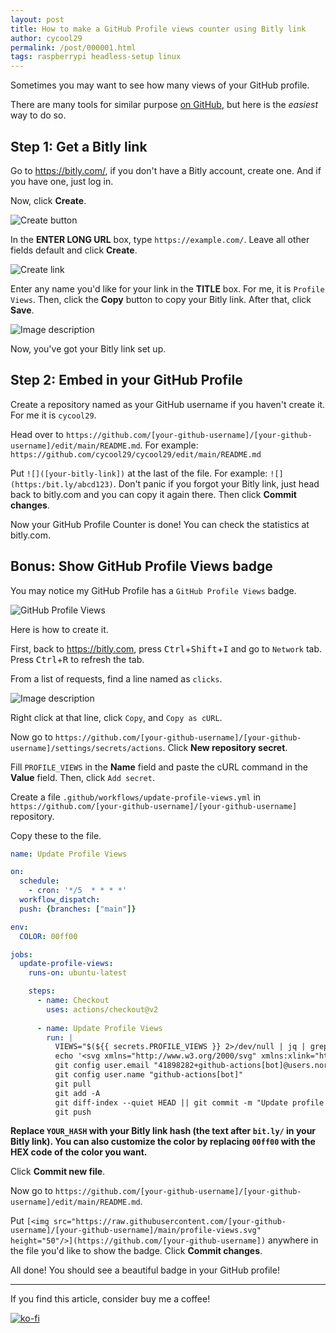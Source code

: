 ```yaml
---
layout: post
title: How to make a GitHub Profile views counter using Bitly link
author: cycool29
permalink: /post/000001.html
tags: raspberrypi headless-setup linux
---
```



Sometimes you may want to see how many views of your GitHub profile. 

There are many tools for similar purpose [on GitHub](https://github.com/search?q=github+profile+counter), but here is the *easiest* way to do so. 

## Step 1: Get a Bitly link 

Go to https://bitly.com/, if you don't have a Bitly account, create one. And if you have one, just log in. 

Now, click **Create**.

![Create button](https://dev-to-uploads.s3.amazonaws.com/uploads/articles/3k23ljrgygm9hb2kiq43.png)
 
 
In the **ENTER LONG URL** box, type `https://example.com/`. Leave all other fields default and click **Create**.

![Create link](https://dev-to-uploads.s3.amazonaws.com/uploads/articles/icv8hrztf5fgaw5o1svh.png)
 
Enter any name you'd like for your link in the **TITLE** box. For me, it is `Profile Views`. 
Then, click the **Copy** button to copy your Bitly link.
After that, click **Save**.

![Image description](https://dev-to-uploads.s3.amazonaws.com/uploads/articles/ss1ow5ans840cnaug0y0.png)

Now, you've got your Bitly link set up.

## Step 2: Embed in your GitHub Profile

Create a repository named as your GitHub username if you haven't create it. For me it is `cycool29`. 

Head over to `https://github.com/[your-github-username]/[your-github-username]/edit/main/README.md`. 
For example: `https://github.com/cycool29/cycool29/edit/main/README.md`

Put `![]([your-bitly-link])` at the last of the file. For example: `![](https:/bit.ly/abcd123)`. Don't panic if you forgot your Bitly link, just head back to bitly.com and you can copy it again there.
Then click **Commit changes**.

Now your GitHub Profile Counter is done! You can check the statistics at bitly.com.

## Bonus: Show GitHub Profile Views badge

You may notice my GitHub Profile has a `GitHub Profile Views` badge.

![GitHub Profile Views](https://dev-to-uploads.s3.amazonaws.com/uploads/articles/ci9u3klbnd8sz9jt5qoy.png)

Here is how to create it.

First, back to https://bitly.com, press <kbd>Ctrl</kbd>+<kbd>Shift</kbd>+<kbd>I</kbd> and go to `Network` tab. Press <kbd>Ctrl</kbd>+<kbd>R</kbd> to refresh the tab. 

From a list of requests, find a line named as `clicks`.

![Image description](https://dev-to-uploads.s3.amazonaws.com/uploads/articles/tbwfe26lnfc2b1u4p1i2.png)

Right click at that line, click `Copy`, and `Copy as cURL`.

Now go to `https://github.com/[your-github-username]/[your-github-username]/settings/secrets/actions`. Click **New repository secret**. 

Fill `PROFILE_VIEWS` in the **Name** field and paste the cURL command in the **Value** field. Then, click `Add secret`.

Create a file `.github/workflows/update-profile-views.yml` in `https://github.com/[your-github-username]/[your-github-username]` repository.

Copy these to the file. 

```yml
name: Update Profile Views

on:
  schedule:
    - cron: '*/5  * * * *'
  workflow_dispatch:
  push: {branches: ["main"]}

env:
  COLOR: 00ff00

jobs:
  update-profile-views:
    runs-on: ubuntu-latest

    steps:
      - name: Checkout
        uses: actions/checkout@v2
      
      - name: Update Profile Views
        run: |
          VIEWS="$(${{ secrets.PROFILE_VIEWS }} 2>/dev/null | jq | grep -B 2 '"hash": "YOUR_HASH"' | head -n 1 | grep -o "[1234567890]*")"          
          echo '<svg xmlns="http://www.w3.org/2000/svg" xmlns:xlink="http://www.w3.org/1999/xlink" width="214" height="20" role="img" aria-label="${{ github.actor }}&apos;s GitHub Profile Views: 259"><title>${{ github.actor }}&apos;s GitHub Profile Views: 259</title><linearGradient id="s" x2="0" y2="100%"><stop offset="0" stop-color="#bbb" stop-opacity=".1"/><stop offset="1" stop-opacity=".1"/></linearGradient><clipPath id="r"><rect width="214" height="20" rx="3" fill="#${{ env.COLOR }}"/></clipPath><g clip-path="url(#r)"><rect width="183" height="20" fill="#000"/><rect x="183" width="31" height="20" fill="#4c1"/><rect width="214" height="20" fill="url(#s)"/></g><g fill="#${{ env.COLOR }}" text-anchor="middle" font-family="Verdana,Geneva,DejaVu Sans,sans-serif" text-rendering="geometricPrecision" font-size="110"><text aria-hidden="true" x="925" y="150" fill="#010101" fill-opacity=".3" transform="scale(.1)" textLength="1730">cycool29&apos;s GitHub Profile Views</text><text x="925" y="140" transform="scale(.1)" fill="#${{ env.COLOR }}" textLength="1730">${{ github.actor }}&apos;s GitHub Profile Views</text><text aria-hidden="true" x="1975" y="150" fill="#${{ env.COLOR }}" fill-opacity=".3" transform="scale(.1)" textLength="210">259</text><text x="1975" y="140" transform="scale(.1)" fill="#000" textLength="210">259</text></g></svg>' | sed "s/259/$VIEWS/g" > profile-views.svg
          git config user.email "41898282+github-actions[bot]@users.noreply.github.com"
          git config user.name "github-actions[bot]"
          git pull
          git add -A
          git diff-index --quiet HEAD || git commit -m "Update profile views to ${VIEWS}"
          git push          
``` 

**Replace `YOUR_HASH` with your Bitly link hash (the text after `bit.ly/` in your Bitly link). 
You can also customize the color by replacing `00ff00` with the HEX code of the color you want.**

Click **Commit new file**.

Now go to `https://github.com/[your-github-username]/[your-github-username]/edit/main/README.md`. 

Put `[<img src="https://raw.githubusercontent.com/[your-github-username]/[your-github-username]/main/profile-views.svg" height="50"/>](https://github.com/[your-github-username])` anywhere in the file you'd like to show the badge. Click **Commit changes**.

All done! You should see a beautiful badge in your GitHub profile!

____________________________________

If you find this article, consider buy me a coffee!

[![ko-fi](https://github.com/cycool29/cycool29/raw/main/githubbutton_sm.svg)](https://ko-fi.com/cycool29) 
